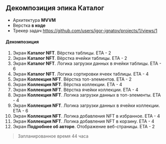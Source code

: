 ## Декомпозиция эпика Каталог
- Архитектура **MVVM**
- Верстка **в коде**
- Трекер задач https://github.com/users/igor-ignatov/projects/1/views/1

#### Декомпозиция
1. Экран **Каталог NFT**. Вёрстка таблицы. ETA - 2
2. Экран **Каталог NFT**. Вёрстка ячейки таблицы. ETA - 2
3. Экран **Каталог NFT**. Логика загрузки данных в ячейки таблицы. ETA - 6
4. Экран **Каталог NFT**. Логика сортировки ячеек таблицы. ETA - 4
5. Экран **Коллекция NFT**. Вёрстка топ-элементов. ETA - 2
6. Экран **Коллекция NFT**. Вёрстка коллекции. ETA - 4
7. Экран **Коллекция NFT**. Вёрстка ячейки коллекции. ETA - 4
8. Экран **Коллекция NFT**. Логика загрузки данных в топ-элементы. ETA - 4
9. Экран **Коллекция NFT**. Логика загрузки данных в ячейки коллекции. ETA - 6
10. Экран **Коллекция NFT**. Логика добавления NFT в избранное. ETA - 4
11. Экран **Коллекция NFT**. Логика добавления NFT в корзину. ETA - 4
12. Экран **Подробнее об авторе**. Отображение веб-страницы. ETA - 2

> Запланированное время 44 часа
